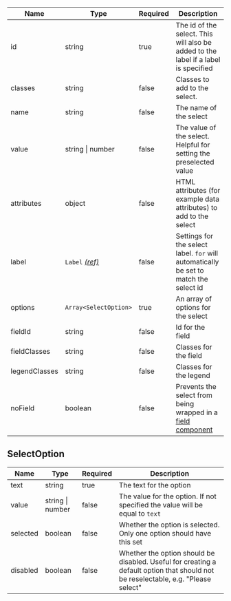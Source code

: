 | Name          | Type                                 | Required | Description                                                                           |
| ------------- | ------------------------------------ | -------- | ------------------------------------------------------------------------------------- |
| id            | string                               | true     | The id of the select. This will also be added to the label if a label is specified    |
| classes       | string                               | false    | Classes to add to the select.                                                         |
| name          | string                               | false    | The name of the select                                                                |
| value         | string &#124; number                 | false    | The value of the select. Helpful for setting the preselected value                    |
| attributes    | object                               | false    | HTML attributes (for example data attributes) to add to the select                    |
| label         | `Label` [_(ref)_](/components/label) | false    | Settings for the select label. `for` will automatically be set to match the select id |
| options       | `Array<SelectOption>`                | true     | An array of options for the select                                                    |
| fieldId       | string                               | false    | Id for the field                                                                      |
| fieldClasses  | string                               | false    | Classes for the field                                                                 |
| legendClasses | string                               | false    | Classes for the legend                                                                |
| noField       | boolean                              | false    | Prevents the select from being wrapped in a [field component](/components/field)      |

## SelectOption

| Name     | Type                 | Required | Description                                                                                                                       |
| -------- | -------------------- | -------- | --------------------------------------------------------------------------------------------------------------------------------- |
| text     | string               | true     | The text for the option                                                                                                           |
| value    | string &#124; number | false    | The value for the option. If not specified the value will be equal to `text`                                                      |
| selected | boolean              | false    | Whether the option is selected. Only one option should have this set                                                              |
| disabled | boolean              | false    | Whether the option should be disabled. Useful for creating a default option that should not be reselectable, e.g. "Please select" |
